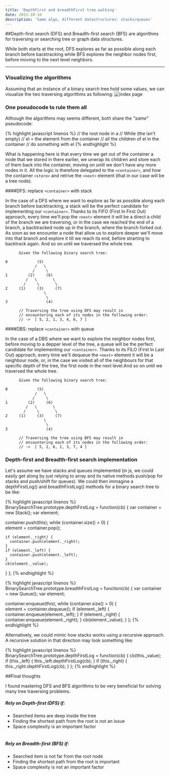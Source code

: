 ```yaml
---
title: 'DepthFirst and breadthFirst tree walking'
date: 2015-10-10
description: 'Same algo, different datastructures: stacks/queues' 
---
```


##Depth-first search (DFS) and Breadth-first search (BFS) are algorithms for traversing or searching tree or graph data structures.

While both starts at the root, DFS explores as far as possible along each branch before backtracking while BFS explores the neighbor nodes first, before moving to the next level neighbors.

* * *

### Visualizing the algorithms

Assuming that an instance of a binary search tree hold some values, we can visualize the two traversing algorithms as following:
![index page](https://raw.githubusercontent.com/nickbalestra/nickbalestra.github.io/master/assets/images/tree-traversal-algos.png)


### One pseudocode to rule them all

Although the algorithms may seems different, both share the _"same"_ pseudocode:

{% highlight javascript linenos %}
// <store> the root node in a <container>
// While (the <container> isn't empty)
//   el = the <next> element from the container
//   <store> all the children of el in the container
//   do something with el 
{% endhighlight %}

What is happening here is that every time we get out of the container a node that we stored in there earlier, we unwrap its children and store each of them back into the container, moving on unitl we don't have any more nodes in it. All the logic is therefore delegated to the `<container>`, and how the container `<store>` and retrive the `<next>` element (that in our case will be a tree node).

####DFS: replace `<container>` with stack

In the case of a DFS where we want to explore as far as possible along each branch before backtracking, a stack will be the perfect candidate for implementing our `<container>`. Thanks to its FIFO (First In First Out) approach, every time we'll pop the `<next>` element it will be a direct a child of the branch we are traversing, or in the case we reached the end of a branch, a backtracked node up in the branch, where the branch forked out. As soon as we encounter a node that allow us to explore deeper we'll move into that branch and explore it till we reach its end, before strarting to backtrack again. And so on until we traversed the whole tree. 

```
      Given the following binary search tree:

0             (5)
             /   \
            /     \
1         (2)     (6)
         /   \       \
        /     \       \
2     (1)     (3)     (7)
                 \
                  \
3                 (4)

      // Traversing the tree using DFS may result in 
      // encountering each of its nodes in the following order:
      // ->  [ 5, 2, 1, 3, 4, 6, 7 ]

```

####DBS: replace `<container>` with queue

In the case of a DBS where we want to explore the neighbor nodes first, before moving to a depper level of the tree, a queue will be the perfect candidate for implementing our `<container>`. Thanks to its FILO (First In Last Out) approach, every time we'll dequeue the `<next>` element it will be a neighbour node, or, in the case we visited all of the neighbours for that specific depth of the tree, the first node in the next level.And so on until we traversed the whole tree. 

```
      Given the following binary search tree:

0             (5)
             /   \
            /     \
1         (2)     (6)
         /   \       \
        /     \       \
2     (1)     (3)     (7)
                 \
                  \
3                 (4)

      // Traversing the tree using BFS may result in 
      // encountering each of its nodes in the following order:
      // ->  [ 5, 2, 6, 1, 3, 7, 4 ]

```

### Depth-first and Breadth-first search implementation

Let's assume we have stacks and queues implemented (in js, we could easily get along by just relying to array and its native methods push/pop for stacks and push/shift for queues). We could then immagine a depthFirstLog() and breadthFirstLog() methods for a binary search tree to be like:

{% highlight javascript linenos %}
BinarySearchTree.prototype.depthFirstLog = function(cb) {
  var container = new Stack(); 
  var element;

  container.push(this);
  while (container.size() > 0) {  
    element = container.pop();

    if (element._right) {
      container.push(element._right);
    }
    if (element._left) {
      container.push(element._left);
    }
    cb(element._value);
  }
};
{% endhighlight %}

{% highlight javascript linenos %}
BinarySearchTree.prototype.breadthFirstLog = function(cb) {
  var container = new Queue(); 
  var element;

  container.enqueue(this);
  while (container.size() > 0) {  
    element = container.dequeue();
    if (element._left) {
      container.enqueue(element._left);
    }
    if (element._right) {
      container.enqueue(element._right);
    }
    cb(element._value);
  }
};
{% endhighlight %}

Alternatively, we could mimic how stacks works using a recursive approach. A recursive solution in that direction may look something like:

{% highlight javascript linenos %}
BinarySearchTree.prototype.depthFirstLog = function(cb) {
  cb(this._value);
  if (this._left) {
    this._left.depthFirstLog(cb);
  }
  if (this._right) {
    this._right.depthFirstLog(cb);
  }
};
{% endhighlight %}


##Final thoughts

I found mastering DFS and BFS algorithms to be very beneficial for solving many tree traversing problems.

##### Rely on Depth-first (DFS) if:

- Searched items are deep inside the tree
- Finding the shortest path from the root is not an issue
- Space complexity is an important factor<br><br>

##### Rely on Breadth-first (BFS) if:

- Searched item is not far from the root node
- Finding the shortest path from the root is important
- Space complexity is not an important factor